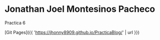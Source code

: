 # Jonathan Joel Montesinos Pacheco

Practica 6

[Git Pages]({{ 'https://jhonny8909.github.io/PracticaBlog/' | url }})